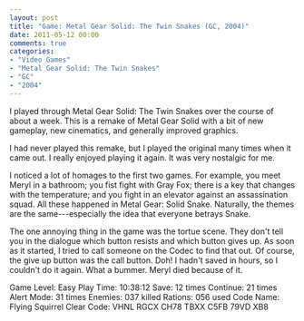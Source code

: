 ```yaml
---
layout: post
title: "Game: Metal Gear Solid: The Twin Snakes (GC, 2004)"
date: 2011-05-12 00:00
comments: true
categories:
- "Video Games"
- "Metal Gear Solid: The Twin Snakes"
- "GC"
- "2004"
---
```


I played through Metal Gear Solid: The Twin Snakes over the course
of about a week. This is a remake of Metal Gear Solid with a bit
of new gameplay, new cinematics, and generally improved graphics.

I had never played this remake, but I played the original many
times when it came out. I really enjoyed playing it again. It was
very nostalgic for me.

I noticed a lot of homages to the first two games. For example,
you meet Meryl in a bathroom; you fist fight with Gray Fox; there
is a key that changes with the temperature; and you fight in an
elevator against an assassination squad. All these happened in
Metal Gear: Solid Snake. Naturally, the themes are the
same---especially the idea that everyone betrays Snake.

The one annoying thing in the game was the tortue scene. They
don't tell you in the dialogue which button resists and which
button gives up. As soon as it started, I tried to call someone on
the Codec to find that out. Of course, the give up button was the
call button. Doh! I hadn't saved in hours, so I couldn't do it
again. What a bummer. Meryl died because of it.

Game Level: Easy
Play Time: 10:38:12
Save: 12 times
Continue: 21 times
Alert Mode: 31 times
Enemies: 037 killed
Rations: 056 used
Code Name: Flying Squirrel
Clear Code: VHNL RGCX CH78 TBXX C5FB 79VD XB8    
